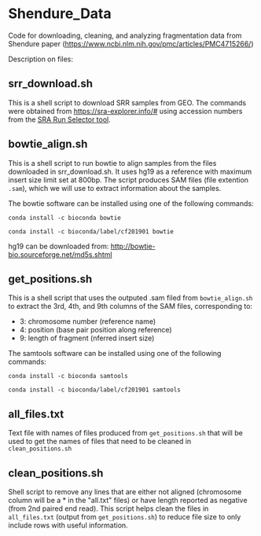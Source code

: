 # Shendure_Data
Code for downloading, cleaning, and analyzing fragmentation data from Shendure paper (https://www.ncbi.nlm.nih.gov/pmc/articles/PMC4715266/)


Description on files:

## srr_download.sh
 This is a shell script to download SRR samples from GEO. The commands were obtained from https://sra-explorer.info/# using accession numbers from the [SRA Run Selector tool](https://www.ncbi.nlm.nih.gov/Traces/study/?acc=PRJNA291063&o=acc_s%3Aa&s=SRR2129993,SRR2129994,SRR2129995,SRR2129996,SRR2129997,SRR2129998,SRR2130000,SRR2130002,SRR2130003,SRR2130004,SRR2130005,SRR2130006,SRR2130007,SRR2130008,SRR2130009,SRR2130010,SRR2130011,SRR2130012,SRR2130013,SRR2130014,SRR2130015,SRR2130016,SRR2130017,SRR2130018,SRR2130019,SRR2130020,SRR2130021,SRR2130022,SRR2130023,SRR2130024,SRR2130025,SRR2130026,SRR2130027,SRR2130028,SRR2130029,SRR2130030,SRR2130031,SRR2130032,SRR2130033,SRR2130034,SRR2130035,SRR2130036,SRR2130037,SRR2130038,SRR2130039,SRR2130040,SRR2130041,SRR2130042,SRR2130043,SRR2130044,SRR2130045,SRR2130046,SRR2130047,SRR2130048,SRR2130050,SRR2130051,SRR2130052,SRR2129999,SRR2130001,SRR2130049).
 
 ## bowtie_align.sh
 
 This is a shell script to run bowtie to align samples from the files downloaded in srr_download.sh. It uses hg19 as a reference with maximum insert size limit set at 800bp. The script produces SAM files (file extention `.sam`), which we will use to extract information about the samples.

The bowtie software can be installed using one of the following commands:
 
 `conda install -c bioconda bowtie`
 
`conda install -c bioconda/label/cf201901 bowtie`

hg19 can be downloaded from: http://bowtie-bio.sourceforge.net/md5s.shtml


## get_positions.sh

This is a shell script that uses the outputed .sam filed from `bowtie_align.sh` to extract the 3rd, 4th, and 9th columns of the SAM files, corresponding to:

* 3: chromosome number (reference name)
* 4: position (base pair position along reference)
* 9: length of fragment (nferred insert size)

The samtools software can be installed using one of the following commands:

`conda install -c bioconda samtools`

`conda install -c bioconda/label/cf201901 samtools`

## all_files.txt

Text file with names of files produced from `get_positions.sh` that will be used to get the names of files that need to be cleaned in  `clean_positions.sh`

## clean_positions.sh

Shell script to remove any lines that are either not aligned (chromosome column will be a * in the "all.txt" files) or have length reported as negative (from 2nd paired end read). This script helps clean the files in `all_files.txt` (output from `get_positions.sh`) to reduce file size to only include rows with useful information.







